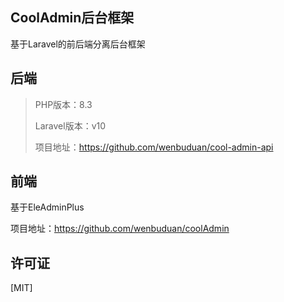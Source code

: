 ## CoolAdmin后台框架

基于Laravel的前后端分离后台框架

## 后端
>  PHP版本：8.3
>
>  Laravel版本：v10
> 
> 项目地址：https://github.com/wenbuduan/cool-admin-api
> 


## 前端
基于EleAdminPlus

项目地址：https://github.com/wenbuduan/coolAdmin

## 许可证

[MIT]
